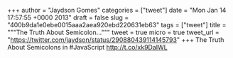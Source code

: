 
+++
author = "Jaydson Gomes"
categories = ["tweet"]
date = "Mon Jan 14 17:57:55 +0000 2013"
draft = false
slug = "400b9da1e0ebe0015aaa2aea920ebd220631eb63"
tags = ["tweet"]
title = """The Truth About Semicolon..."""
tweet = true
micro = true
tweet_url = "https://twitter.com/jaydson/status/290880439114145793"
+++
The Truth About Semicolons in #JavaScript http://t.co/xk9DaIWL
